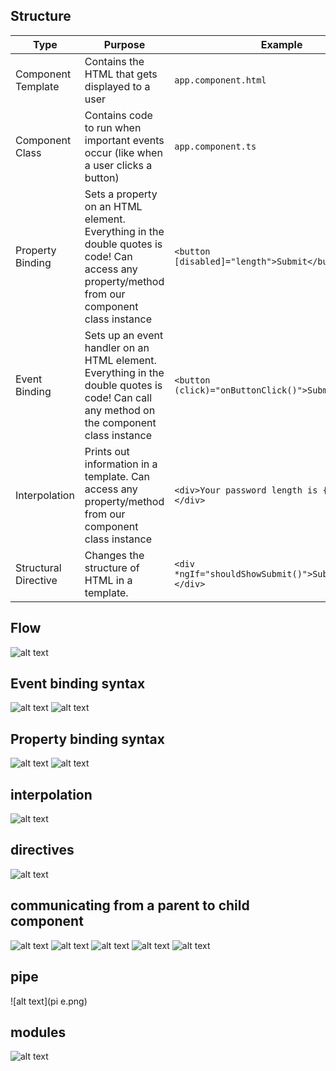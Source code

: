 ## Structure
| **Type**             | **Purpose**                                                                                           | **Example**                                                                 |
|----------------------|-------------------------------------------------------------------------------------------------------|------------------------------------------------------------------------------|
| Component Template   | Contains the HTML that gets displayed to a user                                                       | `app.component.html`                                                        |
| Component Class      | Contains code to run when important events occur (like when a user clicks a button)                   | `app.component.ts`                                                          |
| Property Binding     | Sets a property on an HTML element. Everything in the double quotes is code! Can access any property/method from our component class instance | `<button [disabled]="length">Submit</button>`              |
| Event Binding        | Sets up an event handler on an HTML element. Everything in the double quotes is code! Can call any method on the component class instance    | `<button (click)="onButtonClick()">Submit</button>`         |
| Interpolation        | Prints out information in a template. Can access any property/method from our component class instance | `<div>Your password length is {{ length }}</div>`            |
| Structural Directive | Changes the structure of HTML in a template.                                                          | `<div *ngIf="shouldShowSubmit()">Submit</button></div>`       |

## Flow
![alt text](flow.png)

## Event binding syntax
![alt text](event-binding-syntax.png)
![alt text](event-binding-syntax-1.png)

## Property binding syntax
![alt text](property-binding-syntax.png)
![alt text](property-binding-syntax-1.png)

## interpolation
![alt text](interpolation.png)

## directives
![alt text](directives.png)

## communicating from a parent to child component
![alt text](parent2child.png)
![alt text](values-from-parent.png)
![alt text](ngfor.png)
![alt text](variables-child.png)
![alt text](binding.png)

## pipe
![alt text](pi e.png)

## modules
![alt text](modules.png)